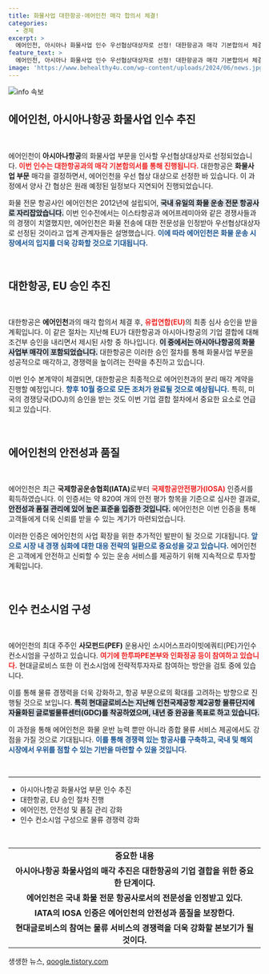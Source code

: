 ```yaml
---
title: 화물사업 대한항공·에어인천 매각 합의서 체결!
categories:
  - 경제
excerpt: >
  에어인천, 아시아나 화물사업 인수 우선협상대상자로 선정! 대한항공과 매각 기본합의서 체결 앞두고, 물류 경쟁력 강화에 나서. 기대되는 미래와 함께, 항공사 안전 인증도 획득했습니다. 클릭해 더 알아보세요!
feature_text: >
  에어인천, 아시아나 화물사업 인수 우선협상대상자로 선정! 대한항공과 매각 기본합의서 체결 앞두고, 물류 경쟁력 강화에 나서. 기대되는 미래와 함께, 항공사 안전 인증도 획득했습니다. 클릭해 더 알아보세요!
image: 'https://www.behealthy4u.com/wp-content/uploads/2024/06/news.jpg'
---
```


<p><img src="https://www.behealthy4u.com/wp-content/uploads/2024/06/news.jpg" alt="info 속보" /></p>

<h2 data-ke-size="size26">에어인천, 아시아나항공 화물사업 인수 추진</h2>

<p data-ke-size="size16">&nbsp;</p>

<p data-ke-size="size16">에어인천이 <b>아시아나항공</b>의 화물사업 부문을 인사할 우선협상대상자로 선정되었습니다. <b><span style="color: #ee2323;">이번 인수는 대한항공과의 매각 기본합의서를 통해 진행됩니다.</span></b> 대한항공은 <b>화물사업 부문</b> 매각을 결정하면서, 에어인천을 우선 협상 대상으로 선정한 바 있습니다. 이 과정에서 양사 간 협상은 원래 예정된 일정보다 지연되어 진행되었습니다.</p>

<p data-ke-size="size16">화물 전문 항공사인 에어인천은 2012년에 설립되어, <b><span style="background-color: #21538527;">국내 유일의 화물 운송 전문 항공사로 자리잡았습니다.</span></b> 이번 인수전에서는 이스타항공과 에어프레미아와 같은 경쟁사들과의 경쟁이 치열했지만, 에어인천은 화물 전송에 대한 전문성을 인정받아 우선협상대상자로 선정된 것이라고 업계 관계자들은 설명했습니다. <b><span style="color: #1a5490;">이에 따라 에어인천은 화물 운송 시장에서의 입지를 더욱 강화할 것으로 기대됩니다.</span></b></p>

<p data-ke-size="size16">&nbsp;</p>

<h2 data-ke-size="size26">대한항공, EU 승인 추진</h2>

<p data-ke-size="size16">&nbsp;</p>

<p data-ke-size="size16">대한항공은 <b>에어인천</b>과의 매각 합의서 체결 후, <b><span style="color: #ee2323;">유럽연합(EU)</span></b>의 최종 심사 승인을 받을 계획입니다. 이 같은 절차는 지난해 EU가 대한항공과 아시아나항공의 기업 결합에 대해 조건부 승인을 내리면서 제시된 사항 중 하나입니다. <b><span style="background-color: #21538527;">이 중에서는 아시아나항공의 화물사업부 매각이 포함되었습니다.</span></b> 대한항공은 이러한 승인 절차를 통해 화물사업 부문을 성공적으로 매각하고, 경쟁력을 높이려는 전략을 추진하고 있습니다.</p>

<p data-ke-size="size16">이번 인수 본계약이 체결되면, 대한항공은 최종적으로 에어인천과의 분리 매각 계약을 진행할 예정입니다. <b><span style="color: #1a5490;">향후 10월 중으로 모든 조처가 완료될 것으로 예상됩니다.</span></b> 특히, 미국의 경쟁당국(DOJ)의 승인을 받는 것도 이번 기업 결합 절차에서 중요한 요소로 언급되고 있습니다.</p>

<p data-ke-size="size16">&nbsp;</p>

<h2 data-ke-size="size26">에어인천의 안전성과 품질</h2>

<p data-ke-size="size16">&nbsp;</p>

<p data-ke-size="size16">에어인천은 최근 <b>국제항공운송협회(IATA)</b>로부터 <b><span style="color: #ee2323;">국제항공안전평가(IOSA)</span></b> 인증서를 획득하였습니다. 이 인증서는 약 820여 개의 안전 평가 항목을 기준으로 심사한 결과로, <b><span style="background-color: #21538527;">안전성과 품질 관리에 있어 높은 표준을 입증한 것입니다.</span></b> 에어인천은 이번 인증을 통해 고객들에게 더욱 신뢰를 받을 수 있는 계기가 마련되었습니다.</p>

<p data-ke-size="size16">이러한 인증은 에어인천의 사업 확장을 위한 추가적인 발판이 될 것으로 기대됩니다. <b><span style="color: #1a5490;">앞으로 시장 내 경쟁 심화에 대한 대응 전략의 일환으로 중요성을 갖고 있습니다.</span></b> 에어인천은 고객에게 안전하고 신뢰할 수 있는 운송 서비스를 제공하기 위해 지속적으로 투자할 계획입니다.</p>

<p data-ke-size="size16">&nbsp;</p>

<h2 data-ke-size="size26">인수 컨소시엄 구성</h2>

<p data-ke-size="size16">&nbsp;</p>

<p data-ke-size="size16">에어인천의 최대 주주인 <b>사모펀드(PEF)</b> 운용사인 소시어스프라이빗에쿼티(PE)가인수 컨소시엄을 구성하고 있습니다. <b><span style="color: #ee2323;">여기에 한투파PE본부와 인화정공 등이 참여하고 있습니다.</span></b> 현대글로비스 또한 이 컨소시엄에 전략적투자자로 참여하는 방안을 검토 중에 있습니다.</p>

<p data-ke-size="size16">이를 통해 물류 경쟁력을 더욱 강화하고, 항공 부문으로의 확대를 고려하는 방향으로 진행될 것으로 보입니다. <b><span style="background-color: #21538527;">특히 현대글로비스는 지난해 인천국제공항 제2공항 물류단지에 자율화된 글로벌물류센터(GDC)를 착공하였으며, 내년 중 완공을 목표로 하고 있습니다.</span></b></p>

<p data-ke-size="size16">이 과정을 통해 에어인천은 화물 운반 능력 뿐만 아니라 종합 물류 서비스 제공에서도 강점을 가질 것으로 기대됩니다. <b><span style="color: #1a5490;">이를 통해 경쟁력 있는 항공사를 구축하고, 국내 및 해외 시장에서 우위를 점할 수 있는 기반을 마련할 수 있을 것입니다.</span></b></p>

<p data-ke-size="size16">&nbsp;</p>

<hr />

<ul>
    <li>아시아나항공 화물사업 부문 인수 추진</li>
    <li>대한항공, EU 승인 절차 진행</li>
    <li>에어인천, 안전성 및 품질 관리 강화</li>
    <li>인수 컨소시엄 구성으로 물류 경쟁력 강화</li>
</ul>

<p data-ke-size="size16">&nbsp;</p>

<table style="width: 100%; border-collapse: collapse;">
    <tr>
        <td style="text-align: center; height: 17px;"><b>중요한 내용</b></td>
    </tr>
    <tr>
        <td style="text-align: center; height: 17px;"><b>아시아나항공 화물사업의 매각 추진은 대한항공의 기업 결합을 위한 중요한 단계이다.</b></td>
    </tr>
    <tr>
        <td style="text-align: center; height: 17px;"><b>에어인천은 국내 화물 전문 항공사로서의 전문성을 인정받고 있다.</b></td>
    </tr>
    <tr>
        <td style="text-align: center; height: 17px;"><b>IATA의 IOSA 인증은 에어인천의 안전성과 품질을 보장한다.</b></td>
    </tr>
    <tr>
        <td style="text-align: center; height: 17px;"><b>현대글로비스의 참여는 물류 서비스의 경쟁력을 더욱 강화할 본보기가 될 것이다.</b></td>
    </tr>
</table>
생생한 뉴스, <a href="https://qoogle.tistory.com" rel="dofollow">qoogle.tistory.com</a>


